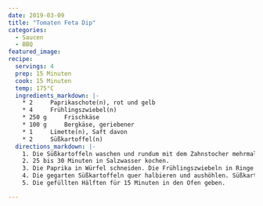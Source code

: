 ```yaml
---
date: 2019-03-09
title: "Tomaten Feta Dip"
categories:
  - Saucen
  - BBQ
featured_image:
recipe:
  servings: 4
  prep: 15 Minuten
  cook: 15 Minuten
  temp: 175°C
  ingredients_markdown: |-
    * 2  	Paprikaschote(n), rot und gelb
    * 4  	Frühlingszwiebel(n)
    * 250 g 	Frischkäse
    * 100 g 	Bergkäse, geriebener
    * 1  	Limette(n), Saft davon
    * 2  	Süßkartoffel(n)
  directions_markdown: |-
    1. Die Süßkartoffeln waschen und rundum mit dem Zahnstocher mehrmals einstechen.
    2. 25 bis 30 Minuten in Salzwasser kochen.
    3. Die Paprika in Würfel schneiden. Die Frühlingszwiebeln in Ringe schneiden.
    4. Die gegarten Süßkartoffeln quer halbieren und aushöhlen. Süßkartoffelmasse, Paprikawürfel, Frühlingszwiebeln, Frischkäse, Bergkäse und Limettensaft miteinander verrühren, mit Salz und Pfeffer würzen und die Masse in die Süßkartoffelschalen füllen.
    5. Die gefüllten Hälften für 15 Minuten in den Ofen geben.

---
```

